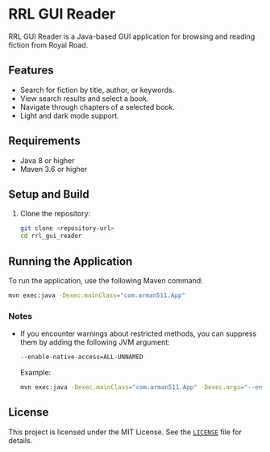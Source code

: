 # RRL GUI Reader

RRL GUI Reader is a Java-based GUI application for browsing and reading fiction from Royal Road.

## Features

-   Search for fiction by title, author, or keywords.
-   View search results and select a book.
-   Navigate through chapters of a selected book.
-   Light and dark mode support.

## Requirements

-   Java 8 or higher
-   Maven 3.6 or higher

## Setup and Build

1. Clone the repository:
    ```bash
    git clone <repository-url>
    cd rrl_gui_reader
    ```

## Running the Application

To run the application, use the following Maven command:

```bash
mvn exec:java -Dexec.mainClass="com.arman511.App"
```

### Notes

-   If you encounter warnings about restricted methods, you can suppress them by adding the following JVM argument:
    ```bash
    --enable-native-access=ALL-UNNAMED
    ```
    Example:
    ```bash
    mvn exec:java -Dexec.mainClass="com.arman511.App" -Dexec.args="--enable-native-access=ALL-UNNAMED"
    ```

## License

This project is licensed under the MIT License. See the [`LICENSE`](LICENSE) file for details.
